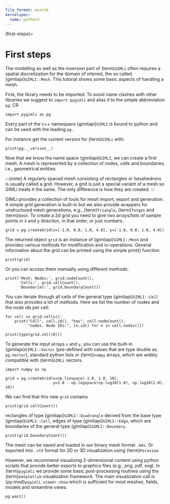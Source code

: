 ```yaml
---
file_format: mystnb
kernelspec:
  name: python3
---
```


(first-steps)=
# First steps

The modelling as well as the inversion part of {term}`GIMLi` often requires a
spatial discretization for the domain of interest, the so called
{gimliapi}`GIMLI::Mesh`.
This tutorial shows some basic aspects of handling a mesh.

First, the library needs to be imported.
To avoid name clashes with other libraries we suggest to `import pygimli` and
alias it to the simple abbreviation `pg`: CR

```{code-cell} ipython3
import pygimli as pg
```

Every part of the c++ namespace {gimliapi}`GIMLI` is bound to python and can
be used with the leading `pg.`

For instance get the current version for {term}`GIMLi` with:

```{code-cell} ipython3
print(pg.__version__)
```

Now that we know the name space {gimliapi}`GIMLI`, we can create a first mesh.
A mesh is represented by a collection of nodes, cells and boundaries,
i.e., geometrical entities.

:::{note}
A regularly spaced mesh consisting of rectangles or hexahedrons is
usually called a grid. However, a grid is just a special variant of a mesh
so GIMLi treats it the same. The only difference is how they are created.
:::

GIMLi provides a collection of tools for mesh import, export and generation.
A simple grid generation is built-in but we also provide wrappers for
unstructured mesh generations, e.g., {term}`Triangle`, {term}`Tetgen` and
{term}`Gmsh`. To create a 2d grid you need to give two arrays/lists of sample points
in x and y direction, in that order, or just numbers.

```{code-cell} ipython3
grid = pg.createGrid(x=[-1.0, 0.0, 1.0, 4.0], y=[-1.0, 0.0, 1.0, 4.0])
```

The returned object `grid` is an instance of {gimliapi}`GIMLI::Mesh` and
provides various methods for modification and io-operations. General
information about the grid can be printed using the simple print() function.

```{code-cell} ipython3
print(grid)
```
Or you can access them manually using different methods:

```{code-cell} ipython3
print('Mesh: Nodes:', grid.nodeCount(),
      'Cells:', grid.cellCount(),
      'Boundaries:', grid.boundaryCount())
```
You can iterate through all cells of the general type {gimliapi}`GIMLI::Cell`
that also provides a lot of methods. Here we list the number of nodes and the
node ids per cell:

```{code-cell} ipython3
for cell in grid.cells():
    print("Cell", cell.id(), "has", cell.nodeCount(),
          "nodes. Node IDs:", [n.id() for n in cell.nodes()])

print(type(grid.cell(0)))
```

To generate the input arrays `x` and `y`, you can use the
built-in {gimliapi}`GIMLI::Vector` (pre-defined with values that are type double as
`pg.Vector`), standard python lists or {term}`numpy` arrays,
which are widely compatible with {term}`GIMLi` vectors.

```{code-cell} ipython3
import numpy as np

grid = pg.createGrid(x=np.linspace(-1.0, 1.0, 10),
                     y=1.0 - np.logspace(np.log10(1.0), np.log10(2.0), 10))
```

We can find that this new `grid` contains

```{code-cell} ipython3
print(grid.cellCount())
```
rectangles of type {gimliapi}`GIMLI::Quadrangle` derived from the
base type {gimliapi}`GIMLI::Cell`, edges of type {gimliapi}`GIMLI::Edge`,
which are boundaries of the general type {gimliapi}`GIMLI::Boundary`.

```{code-cell} ipython3
print(grid.boundaryCount())
```

The mesh can be saved and loaded in our binary mesh format `.bms`.
Or exported into `.vtk` format for 2D or 3D visualization using
{term}`Paraview`.

However, we recommend visualizing 2-dimensional content using python scripts
that provide better exports to graphics files (e.g., png, pdf, svg).
In {term}`pygimli` we provide some basic post-processing routines using
the {term}`matplotlib` visualization framework. The main visualization call
is {py:mod}`pygimli.viewer.show` which is sufficient for most meshes,
fields, models and streamline views.


```{code-cell} ipython3
pg.wait()
```